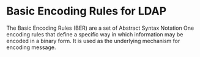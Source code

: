 # Basic Encoding Rules for LDAP

The Basic Encoding Rules (BER) are a set of Abstract Syntax Notation One encoding rules that define a specific way in which information may be encoded in a binary form. It is used as the underlying mechanism for encoding message.


